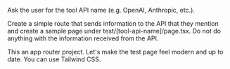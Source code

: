Ask the user for the tool API name (e.g. OpenAI, Anthropic, etc.).

Create a simple route that sends information to the API that they mention and create a sample page under test/[tool-api-name]/page.tsx. Do not do anything with the information received from the API.

This an app router project. Let's make the test page feel modern and up to date. You can use Tailwind CSS.